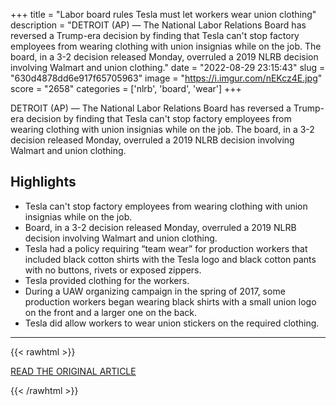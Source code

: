 +++
title = "Labor board rules Tesla must let workers wear union clothing"
description = "DETROIT (AP) — The National Labor Relations Board has reversed a Trump-era decision by finding that Tesla can't stop factory employees from wearing clothing with union insignias while on the job. The board, in a 3-2 decision released Monday, overruled a 2019 NLRB decision involving Walmart and union clothing."
date = "2022-08-29 23:15:43"
slug = "630d4878dd6e917f65705963"
image = "https://i.imgur.com/nEKcz4E.jpg"
score = "2658"
categories = ['nlrb', 'board', 'wear']
+++

DETROIT (AP) — The National Labor Relations Board has reversed a Trump-era decision by finding that Tesla can't stop factory employees from wearing clothing with union insignias while on the job. The board, in a 3-2 decision released Monday, overruled a 2019 NLRB decision involving Walmart and union clothing.

## Highlights

- Tesla can't stop factory employees from wearing clothing with union insignias while on the job.
- Board, in a 3-2 decision released Monday, overruled a 2019 NLRB decision involving Walmart and union clothing.
- Tesla had a policy requiring “team wear” for production workers that included black cotton shirts with the Tesla logo and black cotton pants with no buttons, rivets or exposed zippers.
- Tesla provided clothing for the workers.
- During a UAW organizing campaign in the spring of 2017, some production workers began wearing black shirts with a small union logo on the front and a larger one on the back.
- Tesla did allow workers to wear union stickers on the required clothing.

---

{{< rawhtml >}}
  <p class="article-category">
    <a target="_blank" href="https://apnews.com/article/united-auto-workers-national-labor-relations-board-6fff9b2316c1e68b9f9752e48f823ea7">READ THE ORIGINAL ARTICLE</a>
  </p>
{{< /rawhtml >}}
